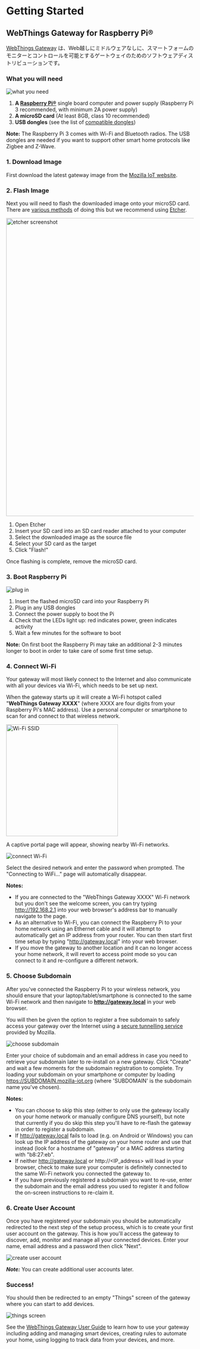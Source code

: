 # Getting Started

## WebThings Gateway for Raspberry Pi®

[WebThings Gateway](https://iot.mozilla.org/gateway/) は、Web越しにミドルウェアなしに、スマートフォームのモニターとコントロールを可能とするゲートウェイのためのソフトウェアディストリビューションです。

### What you will need

<img alt="what you need" src="./images/what_you_need.png">

1. **A [Raspberry Pi®](https://www.raspberrypi.org/products/)** single board computer and power supply (Raspberry Pi 3 recommended, with minimum 2A power supply)
2. **A microSD card** (At least 8GB, class 10 recommended)
3. **USB dongles** (see the list of [compatible dongles](https://github.com/mozilla-iot/wiki/wiki/Supported-Hardware#usb-dongles))

**Note:** The Raspberry Pi 3 comes with Wi-Fi and Bluetooth radios. The USB dongles are needed if you want to support other smart home protocols like Zigbee and Z-Wave.

### 1. Download Image

First download the latest gateway image from the [Mozilla IoT website](https://iot.mozilla.org/gateway/).

### 2. Flash Image

Next you will need to flash the downloaded image onto your microSD card. There are [various methods](https://www.raspberrypi.org/documentation/installation/installing-images/) of doing this but we recommend using [Etcher](https://www.balena.io/etcher/).

<img alt="etcher screenshot" src="./images/etcher_screenshot.png" width="800">

1. Open Etcher
2. Insert your SD card into an SD card reader attached to your computer
3. Select the downloaded image as the source file
4. Select your SD card as the target
5. Click "Flash!"

Once flashing is complete, remove the microSD card.

### 3. Boot Raspberry Pi

<img alt="plug in" src="./images/plug_in.png">

1. Insert the flashed microSD card into your Raspberry Pi
2. Plug in any USB dongles
3. Connect the power supply to boot the Pi
4. Check that the LEDs light up: red indicates power, green indicates activity
5. Wait a few minutes for the software to boot

**Note:** On first boot the Raspberry Pi may take an additional 2-3 minutes longer to boot in order to take care of some first time setup.

### 4. Connect Wi-Fi
Your gateway will most likely connect to the Internet and also communicate with all your devices via Wi-Fi, which needs to be set up next.

When the gateway starts up it will create a Wi-Fi hotspot called "**WebThings Gateway XXXX**" (where XXXX are four digits from your Raspberry Pi's MAC address). Use a personal computer or smartphone to scan for and connect to that wireless network.

<img alt="Wi-Fi SSID" src="./images/wifi_ssid.png" width="300">

A captive portal page will appear, showing nearby Wi-Fi networks.

<img alt="connect Wi-Fi" src="./images/connect_wifi.png">

Select the desired network and enter the password when prompted.  The "Connecting to WiFi..." page will automatically disappear.

**Notes:**
* If you are connected to the "WebThings Gateway XXXX" Wi-Fi network but you don't see the welcome screen, you can try typing http://192.168.2.1 into your web browser's address bar to manually navigate to the page.
* As an alternative to Wi-Fi, you can connect the Raspberry Pi to your home network using an Ethernet cable and it will attempt to automatically get an IP address from your router. You can then start first time setup by typing "http://gateway.local" into your web browser.
* If you move the gateway to another location and it can no longer access your home network, it will revert to access point mode so you can connect to it and re-configure a different network.

### 5. Choose Subdomain

After you've connected the Raspberry Pi to your wireless network, you should ensure that your laptop/tablet/smartphone is connected to the same Wi-Fi network and then navigate to **http://gateway.local** in your web browser.

You will then be given the option to register a free subdomain to safely access your gateway over the Internet using a [secure tunnelling service](https://github.com/mozilla-iot/registration_server/blob/master/doc/flow.md) provided by Mozilla.

<img alt="choose subdomain" src="./images/choose_subdomain.png">

Enter your choice of subdomain and an email address in case you need to retrieve your subdomain later to re-install on a new gateway. Click "Create" and wait a few moments for the subdomain registration to complete.  Try loading your subdomain on your smartphone or computer by loading https://SUBDOMAIN.mozilla-iot.org (where 'SUBDOMAIN' is the subdomain name you've chosen).


**Notes:**
 * You can choose to skip this step (either to only use the gateway locally on your home network or manually configure DNS yourself), but note that currently if you do skip this step you'll have to re-flash the gateway in order to register a subdomain.
 * If http://gateway.local fails to load (e.g. on Android or Windows) you can look up the IP address of the gateway on your home router and use that instead (look for a hostname of "gateway" or a MAC address starting with "b8:27:eb".
 * If neither http://gateway.local or http://<IP_address> will load in your browser, check to make sure your computer is definitely connected to the same Wi-Fi network you connected the gateway to.
 * If you have previously registered a subdomain you want to re-use, enter the subdomain and the email address you used to register it and follow the on-screen instructions to re-claim it.

### 6. Create User Account
Once you have registered your subdomain you should be automatically redirected to the next step of the setup process, which is to create your first user account on the gateway. This is how you'll access the gateway to discover, add, monitor and manage all your connected devices.  Enter your name, email address and a password then click "Next".

<img alt="create user account" src="./images/create_user_account.png">

***Note:*** You can create additional user accounts later.

### Success!
You should then be redirected to an empty "Things" screen of the gateway where you can start to add devices.

<img alt="things screen" src="./images/things_screen.png">

See the [WebThings Gateway User Guide](./gateway-user-guide.md) to learn how to use your gateway including adding and managing smart devices, creating rules to automate your home, using logging to track data from your devices, and more.
